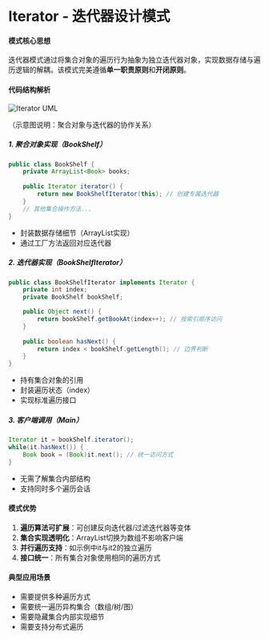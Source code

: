# Iterator - 迭代器设计模式


#### 模式核心思想
迭代器模式通过将集合对象的遍历行为抽象为独立迭代器对象，实现数据存储与遍历逻辑的解耦。该模式完美遵循**单一职责原则**和**开闭原则**。

#### 代码结构解析
![Iterator UML](https://refactoring.guru/images/patterns/diagrams/iterator/structure.png)

（示意图说明：聚合对象与迭代器的协作关系）

##### 1. 聚合对象实现（BookShelf）
```java
public class BookShelf {
    private ArrayList<Book> books;
    
    public Iterator iterator() {
        return new BookShelfIterator(this); // 创建专属迭代器
    }
    // 其他集合操作方法...
}
```
- 封装数据存储细节（ArrayList实现）
- 通过工厂方法返回对应迭代器

##### 2. 迭代器实现（BookShelfIterator）
```java
public class BookShelfIterator implements Iterator {
    private int index;
    private BookShelf bookShelf;

    public Object next() {
        return bookShelf.getBookAt(index++); // 按索引顺序访问
    }
    
    public boolean hasNext() {
        return index < bookShelf.getLength(); // 边界判断
    }
}
```
- 持有集合对象的引用
- 封装遍历状态（index）
- 实现标准遍历接口

##### 3. 客户端调用（Main）
```java
Iterator it = bookShelf.iterator();
while(it.hasNext()) {
    Book book = (Book)it.next(); // 统一访问方式
}
```
- 无需了解集合内部结构
- 支持同时多个遍历会话

#### 模式优势
1. **遍历算法可扩展**：可创建反向迭代器/过滤迭代器等变体
2. **集合实现透明化**：ArrayList切换为数组不影响客户端
3. **并行遍历支持**：如示例中it与it2的独立遍历
4. **接口统一**：所有集合对象使用相同的遍历方式

#### 典型应用场景
- 需要提供多种遍历方式
- 需要统一遍历异构集合（数组/树/图）
- 需要隐藏集合内部实现细节
- 需要支持分布式遍历

